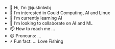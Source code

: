 - 👋 Hi, I’m @justinlwbj
- 👀 I’m interested in Could Computing, AI and Linux
- 🌱 I’m currently learning AI
- 💞️ I’m looking to collaborate on AI and ML
- 📫 How to reach me ...
- 😄 Pronouns: ...
- ⚡ Fun fact: ... Love Fishing

<!---
justinlwbj/justinlwbj is a ✨ special ✨ repository because its `README.md` (this file) appears on your GitHub profile.
You can click the Preview link to take a look at your changes.
--->
